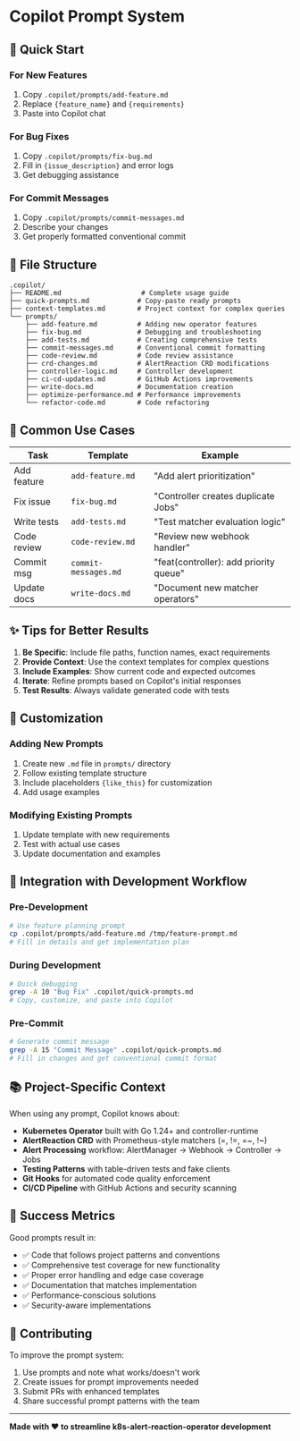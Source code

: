 # Copilot Prompt System

## 🚀 Quick Start

### For New Features
1. Copy `.copilot/prompts/add-feature.md`
2. Replace `{feature_name}` and `{requirements}`
3. Paste into Copilot chat

### For Bug Fixes
1. Copy `.copilot/prompts/fix-bug.md`  
2. Fill in `{issue_description}` and error logs
3. Get debugging assistance

### For Commit Messages
1. Copy `.copilot/prompts/commit-messages.md`
2. Describe your changes
3. Get properly formatted conventional commit

## 📁 File Structure

```
.copilot/
├── README.md                    # Complete usage guide
├── quick-prompts.md            # Copy-paste ready prompts
├── context-templates.md        # Project context for complex queries
└── prompts/
    ├── add-feature.md          # Adding new operator features
    ├── fix-bug.md              # Debugging and troubleshooting
    ├── add-tests.md            # Creating comprehensive tests
    ├── commit-messages.md      # Conventional commit formatting
    ├── code-review.md          # Code review assistance
    ├── crd-changes.md          # AlertReaction CRD modifications
    ├── controller-logic.md     # Controller development
    ├── ci-cd-updates.md        # GitHub Actions improvements
    ├── write-docs.md           # Documentation creation
    ├── optimize-performance.md # Performance improvements
    └── refactor-code.md        # Code refactoring
```

## 🎯 Common Use Cases

| Task | Template | Example |
|------|----------|---------|
| Add feature | `add-feature.md` | "Add alert prioritization" |
| Fix issue | `fix-bug.md` | "Controller creates duplicate Jobs" |
| Write tests | `add-tests.md` | "Test matcher evaluation logic" |
| Code review | `code-review.md` | "Review new webhook handler" |
| Commit msg | `commit-messages.md` | "feat(controller): add priority queue" |
| Update docs | `write-docs.md` | "Document new matcher operators" |

## ✨ Tips for Better Results

1. **Be Specific**: Include file paths, function names, exact requirements
2. **Provide Context**: Use the context templates for complex questions
3. **Include Examples**: Show current code and expected outcomes
4. **Iterate**: Refine prompts based on Copilot's initial responses
5. **Test Results**: Always validate generated code with tests

## 🔧 Customization

### Adding New Prompts
1. Create new `.md` file in `prompts/` directory
2. Follow existing template structure
3. Include placeholders `{like_this}` for customization
4. Add usage examples

### Modifying Existing Prompts
1. Update template with new requirements
2. Test with actual use cases
3. Update documentation and examples

## 🚀 Integration with Development Workflow

### Pre-Development
```bash
# Use feature planning prompt
cp .copilot/prompts/add-feature.md /tmp/feature-prompt.md
# Fill in details and get implementation plan
```

### During Development
```bash
# Quick debugging
grep -A 10 "Bug Fix" .copilot/quick-prompts.md
# Copy, customize, and paste into Copilot
```

### Pre-Commit
```bash
# Generate commit message
grep -A 15 "Commit Message" .copilot/quick-prompts.md
# Fill in changes and get conventional commit format
```

## 📚 Project-Specific Context

When using any prompt, Copilot knows about:
- **Kubernetes Operator** built with Go 1.24+ and controller-runtime
- **AlertReaction CRD** with Prometheus-style matchers (=, !=, =~, !~)
- **Alert Processing** workflow: AlertManager → Webhook → Controller → Jobs
- **Testing Patterns** with table-driven tests and fake clients
- **Git Hooks** for automated code quality enforcement
- **CI/CD Pipeline** with GitHub Actions and security scanning

## 🎯 Success Metrics

Good prompts result in:
- ✅ Code that follows project patterns and conventions
- ✅ Comprehensive test coverage for new functionality
- ✅ Proper error handling and edge case coverage
- ✅ Documentation that matches implementation
- ✅ Performance-conscious solutions
- ✅ Security-aware implementations

## 🤝 Contributing

To improve the prompt system:
1. Use prompts and note what works/doesn't work
2. Create issues for prompt improvements needed
3. Submit PRs with enhanced templates
4. Share successful prompt patterns with the team

---

**Made with ❤️ to streamline k8s-alert-reaction-operator development**